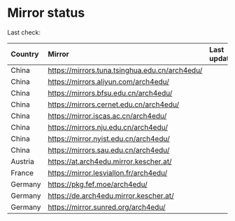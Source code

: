 <script src="./time.js"></script>
# Mirror status
Last check: <script type="text/javascript">localize(1740707248.2684293);</script>

|Country|Mirror|Last update|
|:------|:-----|:----------|
|China|https://mirrors.tuna.tsinghua.edu.cn/arch4edu/|<script type="text/javascript">localize(1740681704);</script>|
|China|https://mirrors.aliyun.com/arch4edu/|<script type="text/javascript">localize(1740681704);</script>|
|China|https://mirrors.bfsu.edu.cn/arch4edu/|<script type="text/javascript">localize(1740681704);</script>|
|China|https://mirrors.cernet.edu.cn/arch4edu/|<script type="text/javascript">localize(1740681704);</script>|
|China|https://mirror.iscas.ac.cn/arch4edu/|<script type="text/javascript">localize(1740681704);</script>|
|China|https://mirrors.nju.edu.cn/arch4edu/|<script type="text/javascript">localize(1740638702);</script>|
|China|https://mirror.nyist.edu.cn/arch4edu/|<script type="text/javascript">localize(1740638702);</script>|
|China|https://mirrors.sau.edu.cn/arch4edu/|<script type="text/javascript">localize(1731653531);</script>|
|Austria|https://at.arch4edu.mirror.kescher.at/|<script type="text/javascript">localize(1740681704);</script>|
|France|https://mirror.lesviallon.fr/arch4edu/|<script type="text/javascript">localize(1740681704);</script>|
|Germany|https://pkg.fef.moe/arch4edu/|<script type="text/javascript">localize(1740681704);</script>|
|Germany|https://de.arch4edu.mirror.kescher.at/|<script type="text/javascript">localize(1740681704);</script>|
|Germany|https://mirror.sunred.org/arch4edu/|<script type="text/javascript">localize(1740681704);</script>|

<script src="./tablefilter/tablefilter.js"></script>
<script src="./table.js"></script>